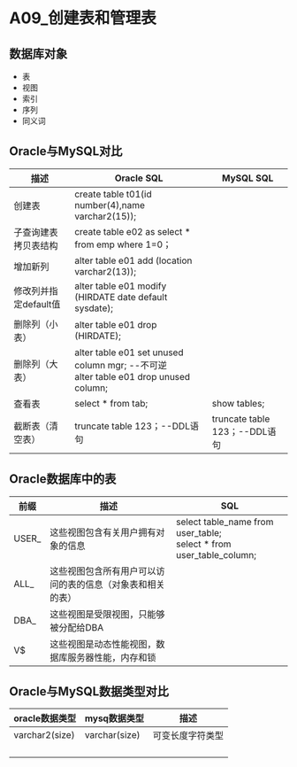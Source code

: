# A09_创建表和管理表

## 数据库对象

- 表
- 视图
- 索引
- 序列
- 同义词

## Oracle与MySQL对比

| 描述                  | Oracle SQL                                                   | MySQL SQL                     |
| --------------------- | ------------------------------------------------------------ | ----------------------------- |
| 创建表                | create table t01(id number(4),name varchar2(15));            |                               |
| 子查询建表拷贝表结构  | create table e02 as select * from emp where 1=0；            |                               |
| 增加新列              | alter table e01 add (location varchar2(13));                 |                               |
| 修改列并指定default值 | alter table e01 modify (HIRDATE date default sysdate);       |                               |
| 删除列（小表）        | alter table e01 drop (HIRDATE);                              |                               |
| 删除列（大表）        | alter table e01 set unused column mgr; --不可逆<br />alter table e01 drop unused column; |                               |
| 查看表                | select * from tab;                                           | show tables;                  |
| 截断表（清空表）      | truncate table 123；--DDL语句                                | truncate table 123；--DDL语句 |

## Oracle数据库中的表

| 前缀  | 描述                                                       | SQL                                                          |
| ----- | ---------------------------------------------------------- | ------------------------------------------------------------ |
| USER_ | 这些视图包含有关用户拥有对象的信息                         | select table_name from user_table; <br />select * from user_table_column; |
| ALL_  | 这些视图包含所有用户可以访问的表的信息（对象表和相关的表） |                                                              |
| DBA_  | 这些视图是受限视图，只能够被分配给DBA                      |                                                              |
| V$    | 这些视图是动态性能视图，数据库服务器性能，内存和锁         |                                                              |

## Oracle与MySQL数据类型对比

| oracle数据类型 | mysq数据类型  | 描述             |
| -------------- | ------------- | ---------------- |
| varchar2(size) | varchar(size) | 可变长度字符类型 |
|                |               |                  |
|                |               |                  |
|                |               |                  |
|                |               |                  |
